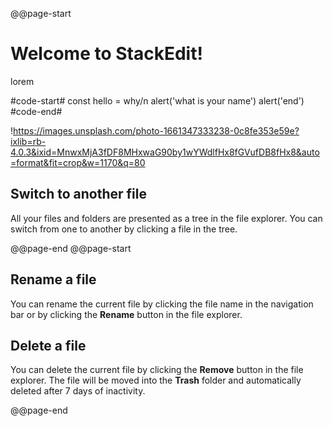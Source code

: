 @@page-start

# Welcome to StackEdit!

lorem

#code-start#
const hello = why/n
alert('what is your name')
alert('end')
#code-end#

!https://images.unsplash.com/photo-1661347333238-0c8fe353e59e?ixlib=rb-4.0.3&ixid=MnwxMjA3fDF8MHxwaG90by1wYWdlfHx8fGVufDB8fHx8&auto=format&fit=crop&w=1170&q=80

## Switch to another file

All your files and folders are presented as a tree in the file explorer. You can switch from one to another by clicking a file in the tree.

@@page-end
@@page-start

## Rename a file

You can rename the current file by clicking the file name in the navigation bar or by clicking the **Rename** button in the file explorer.

## Delete a file

You can delete the current file by clicking the **Remove** button in the file explorer. The file will be moved into the **Trash** folder and automatically deleted after 7 days of inactivity.

@@page-end